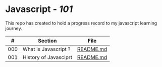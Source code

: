 # Javascript - *101*

This repo has created to hold a progress record to my javascript learning journey.

|  #  | Section               | File                                              |
| :-: | --------------------- | ------------------------------------------------- |
| 000 | What is Javascript ?  | [README.md](/000_what_is_javascript/README.md)    |
| 001 | History of Javasciprt | [README.md](/001_history_of_javascript/README.md) |
